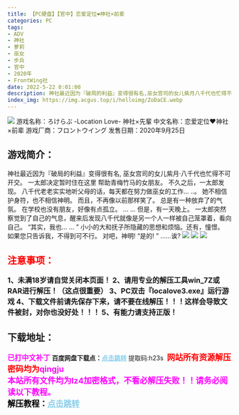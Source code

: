 ```yaml
---
title: 【PC硬盘】【官中】恋爱定位❤神社×前辈
categories: PC
tags:
- ADV
- 神社
- 萝莉
- 巫女
- 步兵
- 官中
- 2020年
- FrontWing社
date: 2022-5-22 0:01:00
description: 神社最近因为『破局的利益』变得很有名,巫女宫司的女儿紫月八千代也忙得不可开交。一太郎决定暂时住在这里。帮助青梅竹马的女朋友。不久之后，一太郎发现。八千代老老实实地听父母的话，每天都在努力做巫女的工作... ..。
index_img: https://img.acgus.top/i/helloimg/ZoDaCE.webp
---
```

![](https://img.acgus.top/i/helloimg/ZoDaCE.webp)
游戏名称：ろけらぶ -Location Love- 神社×先輩
中文名称：恋爱定位❤神社×前辈
游戏厂商：フロントウイング
发售日期：2020年9月25日

## 游戏简介：
神社最近因为『破局的利益』变得很有名,
巫女宫司的女儿紫月·八千代也忙得不可开交。
一太郎决定暂时住在这里
帮助青梅竹马的女朋友。
不久之后，一太郎发现。
八千代老老实实地听父母的话，每天都在努力做巫女的工作... ..。
她不相信护身符，也不相信神明。
而且，不再像以前那样笑了。
总是有一种放弃了的气氛。
在学校也没有朋友，好像有点孤立。
... ... 但是，有一天晚上。
一太郎突然察觉到了自己的气息，醒来后发现八千代就像是另一个人一样被自己笼罩着，看向自己。
“其实，我也... ... ”
小小的大和抚子所隐藏的思想和烦恼。还有，憧憬。
如果您只告诉我，不得到可不行。
对吧，神明!
“是的! ”
……诶?
![](https://img.acgus.top/i/helloimg/ZoD1tY.webp)
![](https://img.acgus.top/i/helloimg/ZoDF7v.webp)
![](https://img.acgus.top/i/helloimg/ZoDonu.webp)


## <font color=#FF0000 >注意事项：</font>
<font size=3><b>1、未满18岁请自觉关闭本页面！
2、请用专业的解压工具win_7Z或RAR进行解压！（这点很重要）
3、PC双击『localove3.exe』运行游戏
4、下载文件前请先保存下来，请不要在线解压！！！这样会导致文件被封，对你也没好处！！！
5、有能力请支持正版！</b></font>

## 下载地址：
<font color=#FF00FF size=3><b>已打中文补丁</b></font>
<b>百度网盘下载点：</b><a href="https://pan.baidu.com/s/1eSSanYG0RMhlBUyGKO6-BQ?pwd=h23s" style="color: #87CEEB;"><b>点击跳转</b></a> 提取码:h23s
<a style="padding: 0" href="https://post.qingju.org/AD/"><img style="max-width:100%" src="https://img.acgus.top/i/2024/07/478f689b8021d8d499ab43d21acf137a.gif" alt=""></a>
<b><font color=#FF0000 size=4>网站所有资源解压密码均为</b></font><b><font color=#FF00FF size=4>qingju</font><font color=#FF0000 ></font></b><br><b><font color=#FF00FF size=4>本站所有文件均为lz4加密格式，不看必解压失败！！请务必阅读以下教程。</b></font><br><b><font color=#000 size=4>解压教程：</b><a href="https://post.qingju.org/tutorial/000/" style="color: #87CEEB;"><b>点击跳转</b></a>
